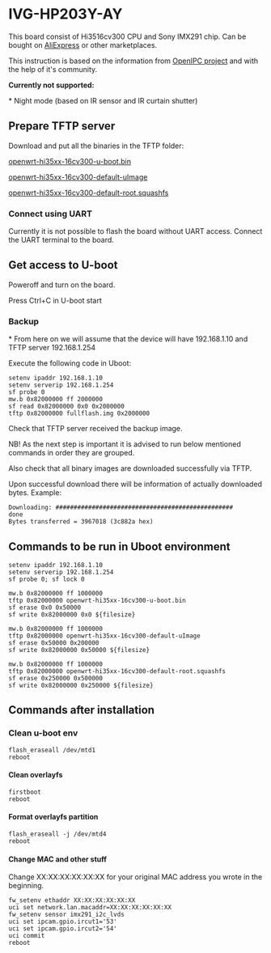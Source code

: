 # IVG-HP203Y-AY

This board consist of Hi3516cv300 CPU and Sony IMX291 chip. Can be bought on [AliExpress](https://aliexpress.com/item/32980521726.html "https://aliexpress.com/item/32980521726.html") or other marketplaces.

This instruction is based on the information from [OpenIPC project](https://openipc.org/firmware/ "https://openipc.org/firmware/") and with the help of it's community.

**Currently not supported:**

\* Night mode (based on IR sensor and IR curtain shutter)

## Prepare TFTP server

Download and put all the binaries in the TFTP folder:

[openwrt-hi35xx-16cv300-u-boot.bin](https://github.com/OpenIPC/chaos_calmer/releases/download/latest/openwrt-hi35xx-16cv300-u-boot.bin "https://github.com/OpenIPC/chaos_calmer/releases/download/latest/openwrt-hi35xx-16cv300-u-boot.bin")

[openwrt-hi35xx-16cv300-default-uImage](https://github.com/OpenIPC/chaos_calmer/releases/download/latest/openwrt-hi35xx-16cv300-default-uImage "https://github.com/OpenIPC/chaos_calmer/releases/download/latest/openwrt-hi35xx-16cv300-default-uImage")

[openwrt-hi35xx-16cv300-default-root.squashfs](https://github.com/OpenIPC/chaos_calmer/releases/download/latest/openwrt-hi35xx-16cv300-default-root.squashfs "https://github.com/OpenIPC/chaos_calmer/releases/download/latest/openwrt-hi35xx-16cv300-default-root.squashfs")

### Connect using UART

Currently it is not possible to flash the board without UART access. Connect the UART terminal to the board.

## Get access to U-boot

Poweroff and turn on the board.

Press Ctrl+C in U-boot start

### Backup

\* From here on we will assume that the device will have 192.168.1.10 and TFTP server 192.168.1.254

Execute the following code in Uboot:

```
setenv ipaddr 192.168.1.10
setenv serverip 192.168.1.254
sf probe 0
mw.b 0x82000000 ff 2000000
sf read 0x82000000 0x0 0x2000000
tftp 0x82000000 fullflash.img 0x2000000
```

Check that TFTP server received the backup image.

NB! As the next step is important it is advised to run below mentioned commands in order they are grouped.

Also check that all binary images are downloaded successfully via TFTP.

Upon successful download there will be information of actually downloaded bytes. Example:

```
Downloading: #################################################
done
Bytes transferred = 3967018 (3c882a hex)
```

## Commands to be run in Uboot environment

```
setenv ipaddr 192.168.1.10
setenv serverip 192.168.1.254
sf probe 0; sf lock 0

mw.b 0x82000000 ff 1000000
tftp 0x82000000 openwrt-hi35xx-16cv300-u-boot.bin
sf erase 0x0 0x50000
sf write 0x82000000 0x0 ${filesize}

mw.b 0x82000000 ff 1000000
tftp 0x82000000 openwrt-hi35xx-16cv300-default-uImage
sf erase 0x50000 0x200000
sf write 0x82000000 0x50000 ${filesize}

mw.b 0x82000000 ff 1000000
tftp 0x82000000 openwrt-hi35xx-16cv300-default-root.squashfs
sf erase 0x250000 0x500000
sf write 0x82000000 0x250000 ${filesize}
```

## Commands after installation

### Clean u-boot env

```
flash_eraseall /dev/mtd1
reboot
```

#### Clean overlayfs

```
firstboot
reboot
```

#### Format overlayfs partition

```
flash_eraseall -j /dev/mtd4
reboot
```

#### Change MAC and other stuff

Change XX:XX:XX:XX:XX:XX for your original MAC address you wrote in the beginning.

```
fw_setenv ethaddr XX:XX:XX:XX:XX:XX
uci set network.lan.macaddr=XX:XX:XX:XX:XX:XX
fw_setenv sensor imx291_i2c_lvds
uci set ipcam.gpio.ircut1='53'
uci set ipcam.gpio.ircut2='54'
uci commit
reboot
```
